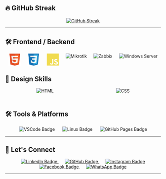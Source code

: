 ## 🔥 GitHub Streak
<div style="text-align: center; margin-top: 20px;">
    <a href="https://git.io/streak-stats">
        <img src="https://streak-stats.demolab.com/?user=SauloAPeixoto&theme=highcontrast" alt="GitHub Streak" />
    </a>
</div>

---

## 🛠️ Frontend / Backend

<div style="display: flex; justify-content: space-around; align-items: center; flex-wrap: wrap;">

<img alt="HTML" height="40" style="transition: transform 0.2s; cursor: pointer;" onmouseover="this.style.transform='scale(1.2)'" onmouseout="this.style.transform='scale(1)'" src="https://raw.githubusercontent.com/devicons/devicon/master/icons/html5/html5-original.svg">

<img alt="CSS" height="40" style="transition: transform 0.2s; cursor: pointer;" onmouseover="this.style.transform='scale(1.2)'" onmouseout="this.style.transform='scale(1)'" src="https://raw.githubusercontent.com/devicons/devicon/master/icons/css3/css3-original.svg">

<img alt="JavaScript" height="40" style="transition: transform 0.2s; cursor: pointer;" onmouseover="this.style.transform='scale(1.2)'" onmouseout="this.style.transform='scale(1)'" src="https://raw.githubusercontent.com/devicons/devicon/master/icons/javascript/javascript-plain.svg">

<img alt="Mikrotik" height="40" style="transition: transform 0.2s; cursor: pointer;" onmouseover="this.style.transform='scale(1.2)'" onmouseout="this.style.transform='scale(1)'" src="https://static-00.iconduck.com/assets.00/mikrotik-icon-1921x2048-1eai97he.png">

<img alt="Zabbix" height="40" style="transition: transform 0.2s; cursor: pointer;" onmouseover="this.style.transform='scale(1.2)'" onmouseout="this.style.transform='scale(1)'" src="https://www.vectorlogo.zone/logos/zabbix/zabbix-icon.svg">

<img alt="Windows Server" height="40" style="transition: transform 0.2s; cursor: pointer;" onmouseover="this.style.transform='scale(1.2)'" onmouseout="this.style.transform='scale(1)'" src="https://upload.wikimedia.org/wikipedia/commons/7/76/Windows_logo_-_2012_%28dark_blue%2C_lines_thinner%29.svg">

</div>
</div>

## 🎨 Design Skills

<div style="display: flex; justify-content: space-around; align-items: center; flex-wrap: wrap;">

<img alt="HTML" height="40" style="transition: transform 0.2s; cursor: pointer;" onmouseover="this.style.transform='scale(1.2)'" onmouseout="this.style.transform='scale(1)'" src="https://img.icons8.com/color/452/adobe-photoshop--v1.png">

<img alt="CSS" height="40" style="transition: transform 0.2s; cursor: pointer;" onmouseover="this.style.transform='scale(1.2)'" onmouseout="this.style.transform='scale(1)'" src="https://img.icons8.com/color/452/coreldraw.png">

</div>
</div>

## 🛠️ Tools & Platforms
<div style="text-align: center; margin-top: 20px;">
    <img src="https://img.shields.io/badge/VSCode-Favorite-007ACC?style=for-the-badge&logo=visual-studio-code&logoColor=white" alt="VSCode Badge" style="margin: 0 10px;" />
    <img src="https://img.shields.io/badge/Linux-Server-yellow?style=for-the-badge&logo=linux" alt="Linux Badge" style="margin: 0 10px;" />
    <img src="https://img.shields.io/badge/GitHub%20Pages-Hosting-blue?style=for-the-badge&logo=github" alt="GitHub Pages Badge" style="margin: 0 10px;" />
</div>

---

## 🤝 Let's Connect
<div style="text-align: center;">
    <a href="https://www.linkedin.com/in/saulopeixoto/" style="margin: 0 10px;">
        <img src="https://img.shields.io/badge/LinkedIn-Connect-blue?style=for-the-badge&logo=linkedin" alt="LinkedIn Badge" />
    </a>
    <a href="https://github.com/SauloAPeixoto" style="margin: 0 10px;">
        <img src="https://img.shields.io/badge/GitHub-Explore-black?style=for-the-badge&logo=github" alt="GitHub Badge" />
    </a>
    <a href="https://www.instagram.com/saulo_peixoto" style="margin: 0 10px;">
        <img src="https://img.shields.io/badge/Instagram-Follow-E1306C?style=for-the-badge&logo=instagram&logoColor=white" alt="Instagram Badge" />
    </a>
    <a href="https://www.facebook.com/saulopeixoto" style="margin: 0 10px;">
        <img src="https://img.shields.io/badge/Facebook-Connect-1877F2?style=for-the-badge&logo=facebook&logoColor=white" alt="Facebook Badge" />
    </a>
    <a href="https://wa.me/5531983533294" style="margin: 0 10px;">
        <img src="https://img.shields.io/badge/WhatsApp-Message-25D366?style=for-the-badge&logo=whatsapp&logoColor=white" alt="WhatsApp Badge" />
    </a>
</div>
</div>

    
</div>



---
